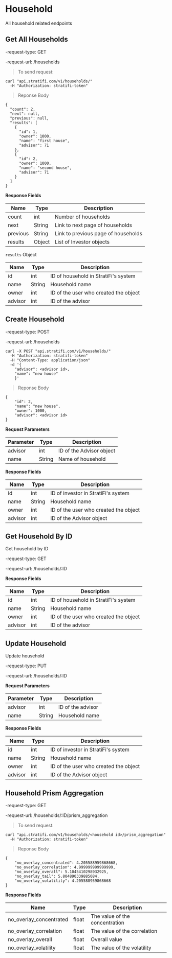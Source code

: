 # Household

All household related endpoints


## Get All Households

-request-type: GET

-request-url: /households

> To send request:

```shell
curl "api.stratifi.com/v1/households/"
  -H "Authorization: stratifi-token"
```

> Reponse Body

```shell
{
  "count": 2,
  "next": null,
  "previous": null,
  "results": [
    {
      "id": 1,
      "owner": 1000,
      "name": "first house",
      "advisor": 71
    },
    {
      "id": 2,
      "owner": 1000,
      "name": "second house",
      "advisor": 71
    }
  ]
}

```

**Response Fields**

Name | Type | Description
-----|------|------------
count | int | Number of households
next | String | Link to next page of households
previous | String | Link to previous page of households
results | Object | List of Investor objects

`results` Object

Name | Type | Description
-----|------|------------
id | int | ID of household in StratiFi's system
name | String | Household name
owner | int | ID of the user who created the object
advisor | int |  ID of the advisor


## Create Household

-request-type: POST

-request-url: /households

```shell
curl -X POST "api.stratifi.com/v1/households/"
  -H "Authorization: stratifi-token"
  -H "Content-Type: application/json"
  -d '{
    "advisor": <advisor id>,
    "name": "new house"
    }'
```

> Reponse Body

```shell
{
    "id": 2,
    "name": "new house",
    "owner": 1000,
    "advisor": <advisor id>
}

```

**Request Parameters**

Parameter | Type | Description
----------|------|------------
advisor | int | ID of the Advisor object
name | String | Name of household


**Response Fields**

Name | Type | Description
-----|------|------------
id | int | ID of investor in StratiFi's system
name | String | Household name
owner | int | ID of the user who created the object
advisor | int | ID of the Advisor object


## Get Household By ID

Get household by ID

-request-type: GET

-request-url: /households/:ID

**Response Fields**

Name | Type | Description
-----|------|------------
id | int | ID of household in StratiFi's system
name | String | Household name
owner | int | ID of the user who created the object
advisor | int | ID of the advisor


## Update Household

Update household

-request-type: PUT

-request-url: /households/:ID


**Request Parameters**

Parameter | Type | Description
----------|------|------------
advisor | int | ID of the advisor
name | String | Household name


**Response Fields**

Name | Type | Description
-----|------|------------
id | int | ID of investor in StratiFi's system
name | String | Household name
owner | int | ID of the user who created the object
advisor | int | ID of the Advisor object


## Household Prism Aggregation

-request-type: GET

-request-url: /households/:ID/prism_aggregation

> To send request:

```shell
curl "api.stratifi.com/v1/households/<household id>/prism_aggregation"
  -H "Authorization: stratifi-token"
```

> Reponse Body

```shell
{
    "no_overlay_concentrated": 4.205588959868668,
    "no_overlay_correlation": 4.999999999999999,
    "no_overlay_overall": 5.1045410298932925,
    "no_overlay_tail": 5.804890339885084,
    "no_overlay_volatility": 4.205588959868668
}
```

**Response Fields**

Name | Type | Description
-----|------|------------
no_overlay_concentrated | float | The value of the concentration
no_overlay_correlation | float | The value of the correlation
no_overlay_overall | float | Overall value
no_overlay_volatility | float | The value of the volatility
